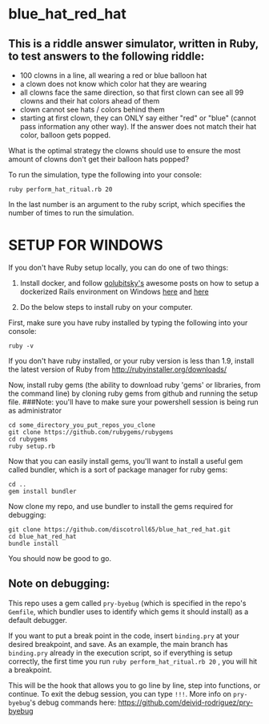# blue_hat_red_hat
## This is a riddle answer simulator, written in Ruby, to test answers to the following riddle:

* 100 clowns in a line, all wearing a red or blue balloon hat
* a clown does not know which color hat they are wearing
* all clowns face the same direction, so that first clown can see all 99 clowns and their hat colors ahead of them
* clown cannot see hats / colors behind them
* starting at first clown, they can ONLY say either "red" or "blue" (cannot pass information any other way). If the answer does not match their hat color, balloon gets popped.


What is the optimal strategy the clowns should use to ensure the most amount of clowns don't get their balloon hats popped?

To run the simulation, type the following into your console:

    ruby perform_hat_ritual.rb 20

In the last number is an argument to the ruby script, which specifies the number of times to run the simulation.

# SETUP FOR WINDOWS
If you don't have Ruby setup locally, you can do one of two things:

1. Install docker, and follow [golubitsky's](https://github.com/golubitsky) awesome posts on how to setup a dockerized Rails environment on Windows [here](http://webdevstudies.tumblr.com/post/144491598337/a-usable-rails-dev-environment-using-docker-in) and [here](http://webdevstudies.tumblr.com/post/144517384742/workflow-optimization)

2. Do the below steps to install ruby on your computer.

First, make sure you have ruby installed by typing the following into your console:
```
ruby -v
```
If you don't have ruby installed, or your ruby version is less than 1.9, install the latest version of Ruby from http://rubyinstaller.org/downloads/

Now, install ruby gems (the ability to download ruby 'gems' or libraries, from the command line) by cloning ruby gems from github and running the setup file.
###Note: you'll have to make sure your powershell session is being run as administrator
```
cd some_directory_you_put_repos_you_clone
git clone https://github.com/rubygems/rubygems
cd rubygems
ruby setup.rb
```
Now that you can easily install gems, you'll want to install a useful gem called bundler, which is a sort of package manager for ruby gems:
```
cd ..
gem install bundler
```
Now clone my repo, and use bundler to install the gems required for debugging:
```
git clone https://github.com/discotroll65/blue_hat_red_hat.git
cd blue_hat_red_hat
bundle install
```
You should now be good to go.
## Note on debugging:
This repo uses a gem called `pry-byebug` (which is specified in the repo's `Gemfile`, which bundler uses to identify which gems it should install) as a default debugger.

If you want to put a break point in the code, insert `binding.pry` at your desired breakpoint, and save. As an example, the main branch has `binding.pry` already in the execution script, so if everything is setup correctly, the first time you run `ruby perform_hat_ritual.rb 20` , you will hit a breakpoint.

This will be the hook that allows you to go line by line, step into functions, or continue. To exit the debug session, you can type `!!!`.
More info on `pry-byebug`'s debug commands here: https://github.com/deivid-rodriguez/pry-byebug
